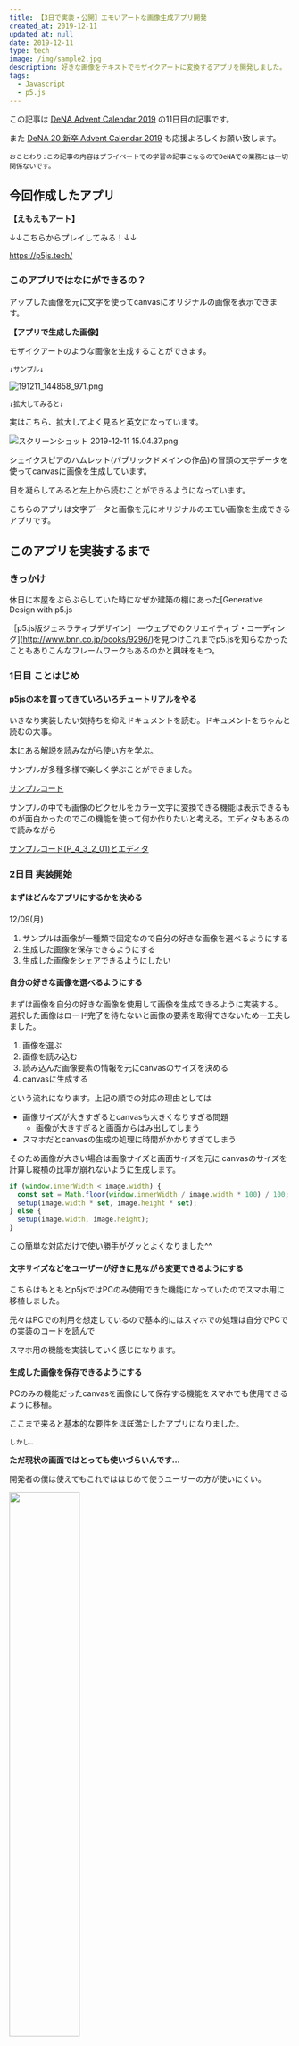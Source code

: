 ```yaml
---
title: 【3日で実装・公開】エモいアートな画像生成アプリ開発
created_at: 2019-12-11
updated_at: null
date: 2019-12-11
type: tech
image: /img/sample2.jpg
description: 好きな画像をテキストでモザイクアートに変換するアプリを開発しました。
tags:
  - Javascript
  - p5.js
---
```


この記事は [DeNA Advent Calendar 2019](https://qiita.com/advent-calendar/2019/dena) の11日目の記事です。

また [DeNA 20 新卒 Advent Calendar 2019](https://qiita.com/advent-calendar/2019/dena-20-shinsostu) も応援よろしくお願い致します。

`おことわり:この記事の内容はプライベートでの学習の記事になるのでDeNAでの業務とは一切関係ないです。`


## 今回作成したアプリ

**【えもえもアート】**

↓↓こちらからプレイしてみる！↓↓

https://p5js.tech/

### このアプリではなにができるの？

アップした画像を元に文字を使ってcanvasにオリジナルの画像を表示できます。

**【アプリで生成した画像】**

モザイクアートのような画像を生成することができます。

`↓サンプル↓`

![191211_144858_971.png](https://qiita-image-store.s3.ap-northeast-1.amazonaws.com/0/199085/9a5276e4-d5e9-9cd6-a4bd-2e96b4e578ef.png)

`↓拡大してみると↓`

実はこちら、拡大してよく見ると英文になっています。

<img
alt="スクリーンショット 2019-12-11 15.04.37.png"
src="https://qiita-image-store.s3.ap-northeast-1.amazonaws.com/0/199085/183289be-362b-1fcc-fbbf-a19efcc7855f.png">

シェイクスピアのハムレット(パブリックドメインの作品)の冒頭の文字データを使ってcanvasに画像を生成しています。

目を凝らしてみると左上から読むことができるようになっています。

こちらのアプリは文字データと画像を元にオリジナルのエモい画像を生成できるアプリです。

## このアプリを実装するまで

### きっかけ

休日に本屋をぶらぶらしていた時になぜか建築の棚にあった[Generative Design with p5.js

［p5.js版ジェネラティブデザイン］ ―ウェブでのクリエイティブ・コーディング](http://www.bnn.co.jp/books/9296/)を見つけこれまでp5.jsを知らなかったこともありこんなフレームワークもあるのかと興味をもつ。

### 1日目 ことはじめ

#### p5jsの本を買ってきていろいろチュートリアルをやる

いきなり実装したい気持ちを抑えドキュメントを読む。ドキュメントをちゃんと読むの大事。

本にある解説を読みながら使い方を学ぶ。

サンプルが多種多様で楽しく学ぶことができました。

[サンプルコード](http://www.bnn.co.jp/support/generativedesign_p5js/)

サンプルの中でも画像のピクセルをカラー文字に変換できる機能は表示できるものが面白かったのでこの機能を使って何か作りたいと考える。エディタもあるので読みながら

[サンプルコード(P_4_3_2_01)とエディタ](https://editor.p5js.org/generative-design/sketches/P_4_3_2_01)

### 2日目 実装開始

#### まずはどんなアプリにするかを決める

12/09(月)

1. サンプルは画像が一種類で固定なので自分の好きな画像を選べるようにする
2. 生成した画像を保存できるようにする
3. 生成した画像をシェアできるようにしたい

#### 自分の好きな画像を選べるようにする

まずは画像を自分の好きな画像を使用して画像を生成できるように実装する。
選択した画像はロード完了を待たないと画像の要素を取得できないため一工夫しました。

1. 画像を選ぶ
2. 画像を読み込む
3. 読み込んだ画像要素の情報を元にcanvasのサイズを決める
4. canvasに生成する

という流れになります。上記の順での対応の理由としては

- 画像サイズが大きすぎるとcanvasも大きくなりすぎる問題
  - 画像が大きすぎると画面からはみ出してしまう
- スマホだとcanvasの生成の処理に時間がかかりすぎてしまう

そのため画像が大きい場合は画像サイズと画面サイズを元に
canvasのサイズを計算し縦横の比率が崩れないように生成します。

```javascript
if (window.innerWidth < image.width) {
  const set = Math.floor(window.innerWidth / image.width * 100) / 100;
  setup(image.width * set, image.height * set);
} else {
  setup(image.width, image.height);
}
```

この簡単な対応だけで使い勝手がグッとよくなりました^^

#### 文字サイズなどをユーザーが好きに見ながら変更できるようにする

こちらはもともとp5jsではPCのみ使用できた機能になっていたのでスマホ用に移植しました。

元々はPCでの利用を想定しているので基本的にはスマホでの処理は自分でPCでの実装のコードを読んで

スマホ用の機能を実装していく感じになります。

#### 生成した画像を保存できるようにする

PCのみの機能だったcanvasを画像にして保存する機能をスマホでも使用できるように移植。

ここまで来ると基本的な要件をほぼ満たしたアプリになりました。

`しかし…`

**ただ現状の画面ではとっても使いづらいんです…**

開発者の僕は使えてもこれでははじめて使うユーザーの方が使いにくい。

<img src="https://qiita-image-store.s3.ap-northeast-1.amazonaws.com/0/199085/4656b746-93cd-9daa-d5e7-00f8c0e773db.png" width=50%>

**…こりゃひでぇ＼(^o^)／**

`しかも…`

↓こちらは元画像になった先日東京タワーまで散歩した時に撮影した写真

<img src="https://qiita-image-store.s3.ap-northeast-1.amazonaws.com/0/199085/8cdd7d56-4669-7db6-d771-289ca8d092e2.jpeg" width=50%>

~~これなんだか元画像の方が良い気がする~~

**（　ﾟ Дﾟ）‼️**💡

そう、

**エモさが足りない！！**

【結論】

**文字サイズなどをユーザーが好きなようにイジってエモくできるようにすれば良いんだ！**

### 3日目 使いやすくする

#### 機能を追加してブラッシュアップする

【ブラッシュアップ1】 文字サイズを好きに変更できるようにする

文字サイズを大小自由に変更できる

文字の最大、最小サイズを自由に変更できるようにすることで文字にばらつきを持たせられるように実装。

更に現在の設定文字サイズを表示して微調整までできるようにしてよりエモさを追求できるようにしました。

#### 【ブラッシュアップ2】 モノクロモード対応

文字をカラーからモノクロに変更できるようにする

カラーだと表現の限界がある場合があったのでいっそのことモノクロにすることで英字新聞みたいにしてエモさを表現できないかと思い実装してみました。

<img src="https://qiita-image-store.s3.ap-northeast-1.amazonaws.com/0/199085/18b79824-bcb9-17d8-de60-af5f4a30f9cd.png" width=50%>

#### 【ブラッシュアップ3】 アプリのUIを調整する

もう追加機能もないので最後にUIを整える。

実装していく中でUI案が自分の中で結構変わって行ったので最後に残しておいて正解だった気がします。

![スクリーンショット 2019-12-11 12.34.49.png](https://qiita-image-store.s3.ap-northeast-1.amazonaws.com/0/199085/dd549ab8-8956-de0f-b487-8f43164667ea.png)

(センスはともかく)スマホで気軽にcanvasを変更できるようにできた！！

### その他細かい対応

- サーバーを用意してくる、ドメインを取得する
- HTTPS対応
- アナリティクス追加 などなど

## まとめ

偶然見つけた本がきっかけで簡単なアプリ作成まで進めることができました。

自分が考えたアイディアを形にして世の中に公開できるって楽しいなと再確認できました。

まだエンジニアになって日が浅いのでこれからもアイディアが浮かんだらそれを形にできるように日々学習して技術力を高めて行きたいと思います。

### えもえもアートに追加したかった機能の案

~~アドベントカレンダー投稿直前の9日まで何もせずサボってて~~

時間の都合でオミットしましたがこんなのも実装したかった機能一覧

- twitterなどのSNSシェア機能
  - 画像をシェアして投稿できるようにする
  - インスタなどには「特定のハッシュタグをつけてシェアできる」などの機能
- canvasの背景色変更
  - こちらもつなぎ込めば動的に変更できそう
- ラベル追加機能
  - LGTMとか好きな画像を最後に追加できるようにしても面白そう
- Loading表示
  - 読み込み中にユーザには変化が伝らないので不親切なので追加したい

このアプリに「こんな機能もいいんじゃない？」というアイディアがございましたらこちらの記事にコメントいただけると嬉しいです。

最後までお読みいただきありがとうございました。

**【えもえもアート】**

↓↓こちらからプレイしてみる！↓↓

https://p5js.tech/
